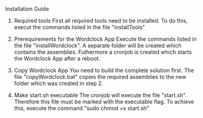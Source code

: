 Installation Guide

1) Required tools
First all required tools need to be installed.
To do this, execut the commands listed in the file "installTools"

2) Prerequirements for the Wordclock App
Execute the commands listed in the file "installWordclock".
A separate folder will be created which contains the assemblies.
Futhermore a cronjob is created which starts the Wordclock App after a reboot.

3) Copy Wordclock App
You need to build the complete solution first.
The file "copyWordclock.bat" copies the required assemblies to the new folder
which was created in step 2.

4) Make start.sh executable
The cronjob will execute the file "start.sh".
Therefore this file must be marked with the executable flag.
To achieve this, execute the command "sudo chmod +x start.sh"
